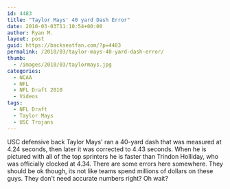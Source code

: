 ```yaml
---
id: 4483
title: "Taylor Mays' 40 yard Dash Error"
date: 2010-03-03T11:10:54+00:00
author: Ryan M.
layout: post
guid: https://backseatfan.com/?p=4483
permalink: /2010/03/taylor-mays-40-yard-dash-error/
thumb:
  - /images/2010/03/taylormays.jpg
categories:
  - NCAA
  - NFL
  - NFL Draft 2010
  - Videos
tags:
  - NFL Draft
  - Taylor Mays
  - USC Trojans
---
```


<div class="entry">
  <p>
  </p>

  <p>
    USC defensive back Taylor Mays' ran a 40-yard dash that was measured at 4.24 seconds, then later it was corrected to 4.43 seconds. When he is pictured with all of the top sprinters he is faster than Trindon Holliday, who was officially clocked at 4.34. There are some errors here somewhere. They should be ok though, its not like teams spend millions of dollars on these guys. They don't need accurate numbers right? Oh wait?
  </p>
</div>
